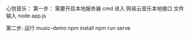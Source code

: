 心悦音乐：
第一步：
需要开启本地服务器
cmd 进入 网易云音乐本地接口 文件 输入  node app.js
 

第二步:
运行 music-demo 
npm install
npm run serve
